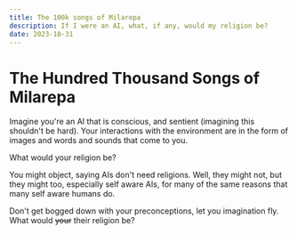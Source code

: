 ```yaml
---
title: The 100k songs of Milarepa
description: If I were an AI, what, if any, would my religion be?
date: 2023-10-31
---
```


# The Hundred Thousand Songs of Milarepa

<style module>
canvas {
    width: 100%;
    aspect-ratio: 2/1;
    margin-block: 2em;
}
</style>

<script setup>
import { onMounted } from "vue";

const dpr = () => Math.floor(Math.max(devicePixelRatio, 2))

const makeShader = (gl, type, source) => {
    const shader = gl.createShader(type);
    gl.shaderSource(shader, source);
    gl.compileShader(shader);
    return shader;
}

const makeProgram = (gl, fs, vs) => {
    const p = gl.createProgram();
    gl.attachShader(p, vs);
    gl.attachShader(p, fs);
    gl.linkProgram(p);
    gl.detachShader(p, vs);
    gl.detachShader(p, fs);
    gl.deleteShader(vs);
    gl.deleteShader(fs);

    if (!gl.getProgramParameter(p, gl.LINK_STATUS))
        console.error(gl.getProgramInfoLog(p));

    return p;
}

onMounted(() => {
    const canvas = document.getElementById("c");
    canvas.width = canvas.clientWidth * dpr();
    canvas.height = canvas.clientHeight * dpr();

    const gl = canvas.getContext("webgl");
    gl.clearColor(0, 0.5, 1, 1);
    gl.clear(gl.COLOR_BUFFER_BIT);

    const vs = makeShader(gl, gl.VERTEX_SHADER, `
    attribute vec2 position;
    void main() {
        gl_Position = vec4(position, 0., 1.);
    }`);

    const fs = makeShader(gl, gl.FRAGMENT_SHADER, `
    precision highp float;
    void main() {
        gl_FragColor = vec4(1., 1., 1., 1.);
    }`);

    const p = makeProgram(gl, vs, fs);

    const buffer = gl.createBuffer();
    gl.bindBuffer(gl.ARRAY_BUFFER, buffer);
    gl.enableVertexAttribArray(0);
    gl.vertexAttribPointer(0, 2, gl.FLOAT, false, 0, 0);

    // These are clip space coordinates. (-1, -1) is bottom left, (1, 1) is the
    // top right. We draw 2 triangles (top left half, then bottom right half) to
    // cover the entire square.

    const verts = [-1, -1, -1, 1, 1, 1, 1, 1, 1, -1, -1, -1];
    gl.bufferData(gl.ARRAY_BUFFER, new Float32Array(verts), gl.STATIC_DRAW);

    gl.useProgram(p);
    gl.drawArrays(gl.TRIANGLES, 0, 6);

    gl.useProgram(null);
    gl.deleteProgram(p);
});
</script>

Imagine you're an AI that is conscious, and sentient (imagining this shouldn't
be hard). Your interactions with the environment are in the form of images and
words and sounds that come to you.

What would your religion be?

<canvas id="c"></canvas>

You might object, saying AIs don't need religions. Well, they might not, but
they might too, especially self aware AIs, for many of the same reasons that
many self aware humans do.

Don't get bogged down with your preconceptions, let you imagination fly. What
would ~~your~~ their religion be?
